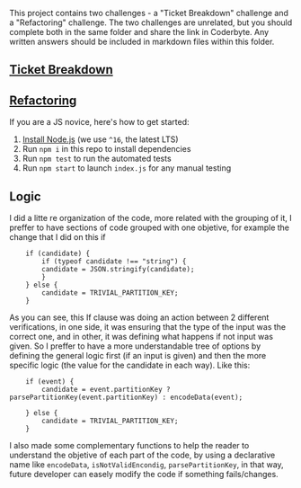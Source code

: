 This project contains two challenges - a "Ticket Breakdown" challenge and a "Refactoring" challenge. The two challenges are unrelated, but you should complete both in the same folder and share the link in Coderbyte. Any written answers should be included in markdown files within this folder.


## [Ticket Breakdown](Ticket_Breakdown.md)

## [Refactoring](Refactoring.md)

If you are a JS novice, here's how to get started:
1. [Install Node.js](https://nodejs.org/en/download/) (we use `^16`, the latest LTS)
2. Run `npm i` in this repo to install dependencies
3. Run `npm test` to run the automated tests
4. Run `npm start` to launch `index.js` for any manual testing


## Logic

I did a litte re organization of the code, more related with the grouping of it, I preffer to have sections of code grouped with one objetive, for example the change that I did on this if

```
    if (candidate) {
        if (typeof candidate !== "string") {
        candidate = JSON.stringify(candidate);
        }
    } else {
        candidate = TRIVIAL_PARTITION_KEY;
    }
```

As you can see, this If clause was doing an action between 2 different verifications, in one side, it was ensuring that the type of the input was the correct one, and in other, it was defining what happens if not input was given. So I preffer to have a more understandable tree of options by defining the general logic first (if an input is given) and then the more specific logic (the value for the candidate in each way). Like this:

```
    if (event) {
        candidate = event.partitionKey ? parsePartitionKey(event.partitionKey) : encodeData(event);

    } else {
        candidate = TRIVIAL_PARTITION_KEY;
    }

```

I also made some complementary functions to help the reader to understand the objetive of each part of the code, by using a declarative name like `encodeData`, `isNotValidEncondig`, `parsePartitionKey`, in that way, future developer can easely modify the code if something fails/changes.